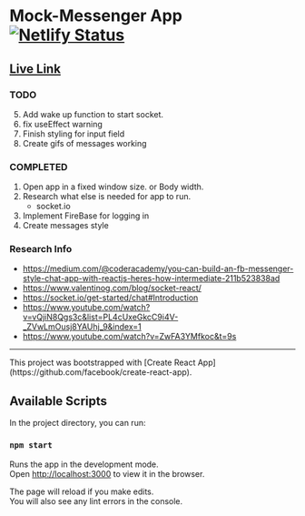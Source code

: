 # Mock-Messenger App [![Netlify Status](https://api.netlify.com/api/v1/badges/282eee22-b6ae-40cc-a1b6-bdb75b0ba76e/deploy-status)](https://app.netlify.com/sites/ecstatic-yalow-03d37e/deploys)

## [Live Link](https://ecstatic-yalow-03d37e.netlify.app)

### TODO  
5. Add wake up function to start socket.
6. fix useEffect warning
7. Finish styling for input field
8. Create gifs of messages working

### COMPLETED
1. Open app in a fixed window size. or Body width.
2. Research what else is needed for app to run.
    - socket.io
3. Implement FireBase for logging in
4. Create messages style 

### Research Info
- https://medium.com/@coderacademy/you-can-build-an-fb-messenger-style-chat-app-with-reactjs-heres-how-intermediate-211b523838ad
- https://www.valentinog.com/blog/socket-react/
- https://socket.io/get-started/chat#Introduction
- https://www.youtube.com/watch?v=vQjiN8Qgs3c&list=PL4cUxeGkcC9i4V-_ZVwLmOusj8YAUhj_9&index=1
- https://www.youtube.com/watch?v=ZwFA3YMfkoc&t=9s

<hr/>
This project was bootstrapped with [Create React App](https://github.com/facebook/create-react-app).

## Available Scripts

In the project directory, you can run:

### `npm start`

Runs the app in the development mode.<br />
Open [http://localhost:3000](http://localhost:3000) to view it in the browser.

The page will reload if you make edits.<br />
You will also see any lint errors in the console.